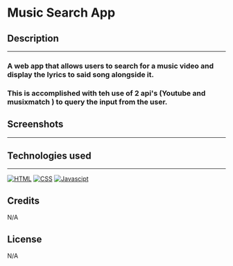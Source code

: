 # Music Search App

## Description

---

### A web app that allows users to search for a music video and display the lyrics to said song alongside it.

### This is accomplished with teh use of 2 api's (Youtube and musixmatch ) to query the input from the user.

## Screenshots

---

## Technologies used

---

[![HTML](https://img.shields.io/badge/HTML-2ea44f)](https://) [![CSS](https://img.shields.io/badge/CSS-3234a8)](https://) [![Javascipt](https://img.shields.io/badge/Javascipt-a8a232)](https://)

## Credits

N/A

## License

N/A
